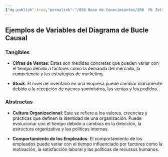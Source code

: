 ```yaml
---
{"dg-publish":true,"permalink":"/050 Base de Conocimientos/200  Mi Zettelkasten/100 Docencia/Org1/2025/Clase 04/Zk Variables del Diagrama de Bucle Causal - Ejemplos/","tags":["digitalGarden"]}
---
```


## Ejemplos de Variables del Diagrama de Bucle Causal

### Tangibles

- **Cifras de Ventas**: Estas son medidas concretas que pueden variar con el tiempo debido a factores como la demanda del mercado, la competencia y las estrategias de marketing.

- **Stock**: El nivel de inventario en una empresa puede cambiar diariamente debido a la recepción de nuevos suministros, las ventas y los pedidos.

### Abstractas

- **Cultura Organizacional**: Este se refiere a los valores, creencias y prácticas que definen la identidad de una organización. Puede evolucionar con el tiempo debido a cambios en la dirección, la estructura organizativa y las políticas internas.

- **Comportamiento de los Empleados**: El comportamiento de los empleados puede variar con el tiempo influenciado por factores como la motivación, la satisfacción laboral y las políticas de recursos humanos.